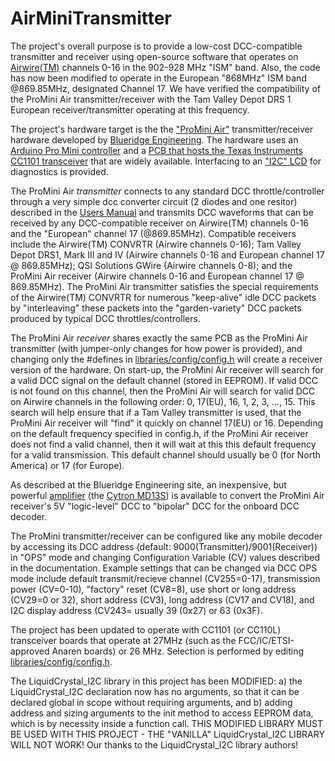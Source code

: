 # AirMiniTransmitter
The project's overall purpose is to provide a low-cost DCC-compatible transmitter and receiver using open-source software that operates on [Airwire(TM)](http://www.cvpusa.com/airwire_system.php) channels 0-16 in the 902-928 MHz "ISM" band. Also, the code has now been modified to operate in the European "868MHz" ISM band @869.85MHz, designated Channel 17. We have verified the compatibility of the ProMini Air transmitter/receiver with the Tam Valley Depot DRS 1 European receiver/transmitter operating at this frequency.

The project's hardware target is the the ["ProMini Air"](http://blueridgeengineering.net/index.php/wiki/assembling-the-promini-air-receiver-transmitter/) transmitter/receiver hardware developed by [Blueridge Engineering](http://blueridgeengineering.net). The hardware uses an [Arduino Pro Mini controller](https://smile.amazon.com/gp/product/B015MGHLNA/ref=ppx_yo_dt_b_search_asin_title?ie=UTF8&psc=1) and a [PCB that hosts the Texas Instruments CC1101 transceiver](https://smile.amazon.com/coolxan-Wireless-Transceiver-RF1100SE-Antenna/dp/B00MNI4792/ref=pd_rhf_dp_p_img_9?_encoding=UTF8&psc=1&refRID=2KY8W2G0TDXEASJPFMG6) that are widely available. Interfacing to an ["I2C" LCD](https://smile.amazon.com/gp/product/B071XP6PPT/ref=ppx_yo_dt_b_search_asin_title?ie=UTF8&psc=1) for diagnostics is provided.

The ProMini Air *transmitter* connects to any standard DCC throttle/controller through a very simple dcc converter circuit (2 diodes and one resitor) described in the [Users Manual](https://github.com/martan3d/AirMiniTransmitter/blob/master/doc/AirMini_Users_Manual.pdf) and transmits DCC waveforms that can be received by any DCC-compatible receiver on Airwire(TM) channels 0-16 and the "European" channel 17 (@869.85MHz). Compatible receivers include the Airwire(TM) CONVRTR (Airwire channels 0-16); Tam Valley Depot DRS1, Mark III and IV (Airwire channels 0-16 and European channel 17 @ 869.85MHz); QSI Solutions GWire (Airwire channels 0-8); and the ProMini Air receiver (Airwire channels 0-16 and European channel 17 @ 869.85MHz). The ProMini Air transmitter satisfies the special requirements of the Airwire(TM) CONVRTR for numerous "keep-alive" idle DCC packets by "interleaving" these packets into the "garden-variety" DCC packets produced by typical DCC throttles/controllers.

The ProMini Air *receiver* shares exactly the same PCB as the ProMini Air transmitter (with jumper-only changes for how power is provided), and changing only the #defines in [libraries/config/config.h](https://github.com/martan3d/AirMiniTransmitter/blob/master/libraries/config/config.h) will create a receiver version of the hardware. On start-up, the ProMini Air receiver will search for a valid DCC signal on the default channel (stored in EEPROM). If valid DCC is not found on this channel, then the ProMini Air will search for valid DCC on Airwire channels in the following order: 0, 17(EU), 16, 1, 2, 3, ..., 15. This search will help ensure that if a Tam Valley transmitter is used, that the ProMini Air receiver will "find" it quickly on channel 17(EU) or 16. Depending on the default frequency specified in config.h, if the ProMini Air receiver does not find a valid channel, then it will wait at this this default frequency for a valid transmission. This default channel should usually be 0 (for North America) or 17 (for Europe). 

As described at the Blueridge Engineering site, an inexpensive, but powerful [amplifier](http://blueridgeengineering.net/index.php/wiki/cheap-airwire-dead-rail-dcc/) (the [Cytron MD13S](https://smile.amazon.com/gp/product/B07CW3GRL6/ref=ppx_yo_dt_b_search_asin_title?ie=UTF8&psc=1)) is available to convert the ProMini Air receiver's 5V "logic-level" DCC to "bipolar" DCC for the onboard DCC decoder. 

The ProMini transmitter/receiver can be configured like any mobile decoder by accessing its DCC address (default: 9000(Transmitter)/9001(Receiver)) in "OPS" mode and changing Configuration Variable (CV) values described in the documentation. Example settings that can be changed via DCC OPS mode include default transmit/recieve channel (CV255=0-17), transmission power (CV=0-10), "factory" reset (CV8=8), use short or long address (CV29=0 or 32), short address (CV3), long address (CV17 and CV18), and I2C display address (CV243= usually 39 (0x27) or 63 (0x3F).

The project has been updated to operate with CC1101 (or CC110L) transceiver boards that operate at 27MHz (such as the FCC/IC/ETSI-approved Anaren boards) or 26 MHz. Selection is performed by editing [libraries/config/config.h](https://github.com/martan3d/AirMiniTransmitter/blob/master/libraries/config/config.h).

The LiquidCrystal_I2C library in this project has been MODIFIED: a) the LiquidCrystal_I2C declaration now has no arguments, so that it can be declared global in scope without requiring arguments, and b) adding address and sizing arguments to the init method to access EEPROM data, which is by necessity inside a function call. THIS MODIFIED LIBRARY MUST BE USED WITH THIS PROJECT - THE "VANILLA" LiquidCrystal_I2C LIBRARY WILL NOT WORK! Our thanks to the LiquidCrystal_I2C library authors!
